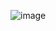 ![image](https://github.com/Tarbian/Flutter-todo/assets/71370595/5f70458f-015a-4b93-bcab-f99523a74a9d)
